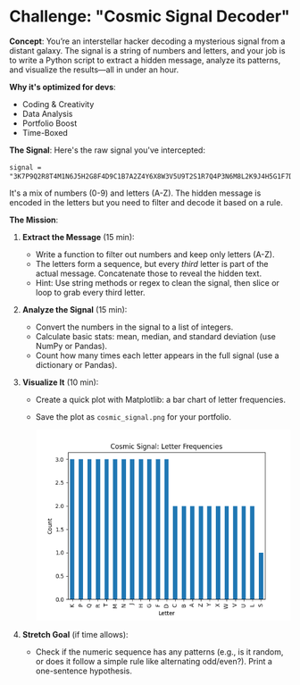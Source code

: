 # Challenge: "Cosmic Signal Decoder"

**Concept**: You’re an interstellar hacker decoding a mysterious signal from a distant galaxy. The signal is a string of numbers and letters, and your job is to write a Python script to extract a hidden message, analyze its patterns, and visualize the results—all in under an hour.

**Why it's optimized for devs**: 

- Coding & Creativity
- Data Analysis
- Portfolio Boost
- Time-Boxed

**The Signal**:
Here's the raw signal you've intercepted:

```
signal = "3K7P9Q2R8T4M1N6J5H2G8F4D9C1B7A2Z4Y6X8W3V5U9T2S1R7Q4P3N6M8L2K9J4H5G1F7D3C8B2A6Z9Y4X5W3V8U2T1R7Q6P4N3M9L2K8J5H4G1F7D"
```

It's a mix of numbers (0-9) and letters (A-Z). The hidden message is encoded in the letters but you need to filter and decode it based on a rule.

**The Mission**:

1. **Extract the Message** (15 min):
    - Write a function to filter out numbers and keep only letters (A-Z).
    - The letters form a sequence, but every *third* letter is part of the actual message. Concatenate those to reveal the hidden text.
    - Hint: Use string methods or regex to clean the signal, then slice or loop to grab every third letter.

2. **Analyze the Signal** (15 min):
    - Convert the numbers in the signal to a list of integers.
    - Calculate basic stats: mean, median, and standard deviation (use NumPy or Pandas).
    - Count how many times each letter appears in the full signal (use a dictionary or Pandas).


3. **Visualize It** (10 min):
    - Create a quick plot with Matplotlib: a bar chart of letter frequencies.
    - Save the plot as `cosmic_signal.png` for your portfolio.

        ![Cosmic Signal Letter Frequencies](cosmic_signal.png)

4. **Stretch Goal** (if time allows):
    - Check if the numeric sequence has any patterns (e.g., is it random, or does it follow a simple rule like alternating odd/even?). Print a one-sentence hypothesis.